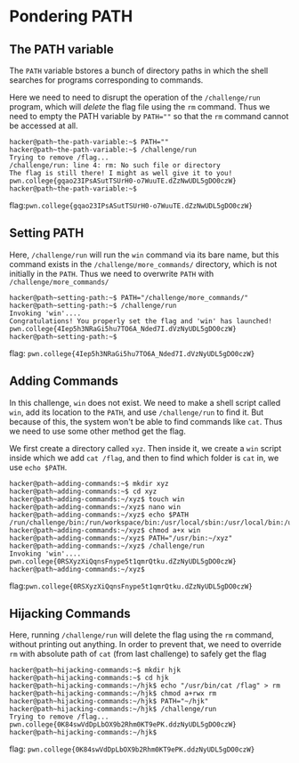 # Pondering PATH

## The PATH variable
The `PATH` variable bstores a bunch of directory paths in which the shell searches for programs corresponding to commands.

Here we need to need to disrupt the operation of the `/challenge/run` program, which will _delete_ the flag file using the `rm` command. Thus we need to empty the PATH variable by `PATH=""` so that the `rm` command cannot be accessed at all.
```
hacker@path~the-path-variable:~$ PATH=""
hacker@path~the-path-variable:~$ /challenge/run
Trying to remove /flag...
/challenge/run: line 4: rm: No such file or directory
The flag is still there! I might as well give it to you!
pwn.college{gqao23IPsASutTSUrH0-o7WuuTE.dZzNwUDL5gDO0czW}
hacker@path~the-path-variable:~$
```
flag:`pwn.college{gqao23IPsASutTSUrH0-o7WuuTE.dZzNwUDL5gDO0czW}` 

## Setting PATH
Here, `/challenge/run` will run the `win` command via its bare name, but this command exists in the `/challenge/more_commands/` directory, which is not initially in the `PATH`. Thus we need to overwrite `PATH` with `/challenge/more_commands/`
```
hacker@path~setting-path:~$ PATH="/challenge/more_commands/"
hacker@path~setting-path:~$ /challenge/run
Invoking 'win'....
Congratulations! You properly set the flag and 'win' has launched!
pwn.college{4Iep5h3NRaGi5hu7TO6A_Nded7I.dVzNyUDL5gDO0czW}
hacker@path~setting-path:~$
```
flag: `pwn.college{4Iep5h3NRaGi5hu7TO6A_Nded7I.dVzNyUDL5gDO0czW}`

## Adding Commands
In this challenge, `win` does not exist. We need to make a shell script called `win`, add its location to the `PATH`, and use `/challenge/run` to find it.
But because of this, the system won't be able to find commands like `cat`. Thus we need to use some other method get the flag.

We first create a directory called `xyz`. Then inside it, we create a `win` script inside which we add `cat /flag`, and then to find which folder is `cat` in, we use `echo $PATH`.
```
hacker@path~adding-commands:~$ mkdir xyz
hacker@path~adding-commands:~$ cd xyz
hacker@path~adding-commands:~/xyz$ touch win
hacker@path~adding-commands:~/xyz$ nano win
hacker@path~adding-commands:~/xyz$ echo $PATH
/run/challenge/bin:/run/workspace/bin:/usr/local/sbin:/usr/local/bin:/usr/sbin:/usr/bin:/sbin:/bin
hacker@path~adding-commands:~/xyz$ chmod a+x win
hacker@path~adding-commands:~/xyz$ PATH="/usr/bin:~/xyz"
hacker@path~adding-commands:~/xyz$ /challenge/run
Invoking 'win'....
pwn.college{0RSXyzXiQqnsFnype5t1qmrQtku.dZzNyUDL5gDO0czW}
hacker@path~adding-commands:~/xyz$
```
flag:`pwn.college{0RSXyzXiQqnsFnype5t1qmrQtku.dZzNyUDL5gDO0czW}`

## Hijacking Commands
Here, running `/challenge/run` will delete the flag using the `rm` command, without printing out anything. In order to prevent that, we need to override `rm` with absolute path of `cat` (from last challenge) to safely get the flag
```
hacker@path~hijacking-commands:~$ mkdir hjk
hacker@path~hijacking-commands:~$ cd hjk
hacker@path~hijacking-commands:~/hjk$ echo "/usr/bin/cat /flag" > rm
hacker@path~hijacking-commands:~/hjk$ chmod a+rwx rm
hacker@path~hijacking-commands:~/hjk$ PATH="~/hjk"
hacker@path~hijacking-commands:~/hjk$ /challenge/run
Trying to remove /flag...
pwn.college{0K84swVdDpLbOX9b2Rhm0KT9ePK.ddzNyUDL5gDO0czW}
hacker@path~hijacking-commands:~/hjk$
```
flag: `pwn.college{0K84swVdDpLbOX9b2Rhm0KT9ePK.ddzNyUDL5gDO0czW}`
